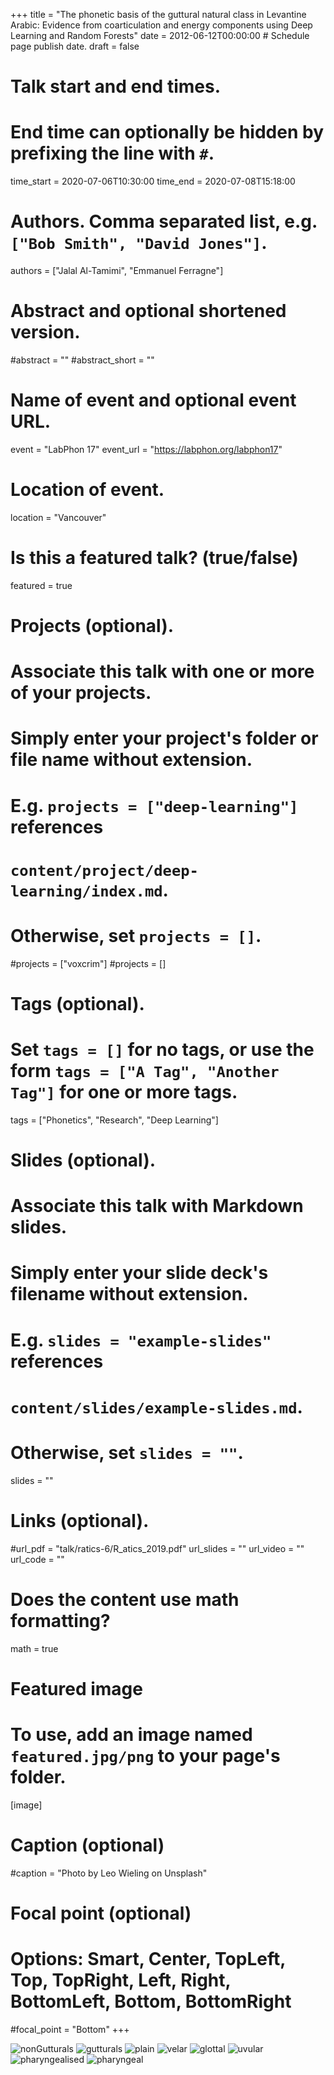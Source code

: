 +++
title = "The phonetic basis of the guttural natural class in Levantine Arabic: Evidence from coarticulation and energy components using Deep Learning and Random Forests"
date = 2012-06-12T00:00:00  # Schedule page publish date.
draft = false

# Talk start and end times.
#   End time can optionally be hidden by prefixing the line with `#`.
time_start = 2020-07-06T10:30:00
time_end = 2020-07-08T15:18:00

# Authors. Comma separated list, e.g. `["Bob Smith", "David Jones"]`.
authors = ["Jalal Al-Tamimi", "Emmanuel Ferragne"]

# Abstract and optional shortened version.
#abstract = ""
#abstract_short = ""

# Name of event and optional event URL.
event = "LabPhon 17"
event_url = "https://labphon.org/labphon17"

# Location of event.
location = "Vancouver"

# Is this a featured talk? (true/false)
featured = true

# Projects (optional).
#   Associate this talk with one or more of your projects.
#   Simply enter your project's folder or file name without extension.
#   E.g. `projects = ["deep-learning"]` references 
#   `content/project/deep-learning/index.md`.
#   Otherwise, set `projects = []`.
#projects = ["voxcrim"]
#projects = []

# Tags (optional).
#   Set `tags = []` for no tags, or use the form `tags = ["A Tag", "Another Tag"]` for one or more tags.
tags = ["Phonetics", "Research", "Deep Learning"]

# Slides (optional).
#   Associate this talk with Markdown slides.
#   Simply enter your slide deck's filename without extension.
#   E.g. `slides = "example-slides"` references 
#   `content/slides/example-slides.md`.
#   Otherwise, set `slides = ""`.
slides = ""

# Links (optional).
#url_pdf = "talk/ratics-6/R_atics_2019.pdf"
url_slides = ""
url_video = ""
url_code = ""

# Does the content use math formatting?
math = true

# Featured image
# To use, add an image named `featured.jpg/png` to your page's folder. 
[image]
  # Caption (optional)
  #caption = "Photo by Leo Wieling on Unsplash"

  # Focal point (optional)
  # Options: Smart, Center, TopLeft, Top, TopRight, Left, Right, BottomLeft, Bottom, BottomRight
  #focal_point = "Bottom"
+++


![nonGutturals](nonGutturals.png)
![gutturals](gutturals.png)
![plain](plain.png)
![velar](velar.png)
![glottal](glottal.png)
![uvular](uvular.png)
![pharyngealised](pharyngealised.png)
![pharyngeal](pharyngeal.png)



